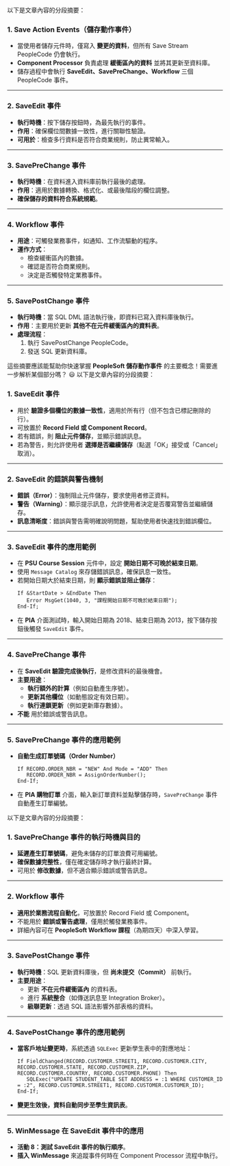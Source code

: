 以下是文章內容的分段摘要：

### **1. Save Action Events（儲存動作事件）**
- 當使用者儲存元件時，僅寫入 **變更的資料**，但所有 Save Stream PeopleCode 仍會執行。
- **Component Processor** 負責處理 **緩衝區內的資料** 並將其更新至資料庫。
- 儲存過程中會執行 **SaveEdit、SavePreChange、Workflow** 三個 PeopleCode 事件。

---

### **2. SaveEdit 事件**
- **執行時機**：按下儲存按鈕時，為最先執行的事件。
- **作用**：確保欄位間數據一致性，進行關聯性驗證。
- **可用於**：檢查多行資料是否符合商業規則，防止異常輸入。

---

### **3. SavePreChange 事件**
- **執行時機**：在資料進入資料庫前執行最後的處理。
- **作用**：適用於數據轉換、格式化、或最後階段的欄位調整。
- **確保儲存的資料符合系統規範**。

---

### **4. Workflow 事件**
- **用途**：可觸發業務事件，如通知、工作流驅動的程序。
- **運作方式**：
  - 檢查緩衝區內的數據。
  - 確認是否符合商業規則。
  - 決定是否觸發特定業務事件。

---

### **5. SavePostChange 事件**
- **執行時機**：當 SQL DML 語法執行後，即資料已寫入資料庫後執行。
- **作用**：主要用於更新 **其他不在元件緩衝區內的資料表**。
- **處理流程**：
  1. 執行 SavePostChange PeopleCode。
  2. 發送 SQL 更新資料庫。

這些摘要應該能幫助你快速掌握 **PeopleSoft 儲存動作事件** 的主要概念！需要進一步解析某個部分嗎？ 😃
以下是文章內容的分段摘要：

### **1. SaveEdit 事件**
- 用於 **驗證多個欄位的數據一致性**，適用於所有行（但不包含已標記刪除的行）。
- 可放置於 **Record Field 或 Component Record**。
- 若有錯誤，則 **阻止元件儲存**，並顯示錯誤訊息。
- 若為警告，則允許使用者 **選擇是否繼續儲存**（點選「OK」接受或「Cancel」取消）。

---

### **2. SaveEdit 的錯誤與警告機制**
- **錯誤（Error）**：強制阻止元件儲存，要求使用者修正資料。
- **警告（Warning）**：顯示提示訊息，允許使用者決定是否覆寫警告並繼續儲存。
- **訊息清晰度**：錯誤與警告需明確說明問題，幫助使用者快速找到錯誤欄位。

---

### **3. SaveEdit 事件的應用範例**
- 在 **PSU Course Session** 元件中，設定 **開始日期不可晚於結束日期**。
- 使用 `Message Catalog` 來存儲錯誤訊息，確保訊息一致性。
- 若開始日期大於結束日期，則 **顯示錯誤並阻止儲存**：
  ```peoplecode
  If &StartDate > &EndDate Then
     Error MsgGet(1040, 3, "課程開始日期不可晚於結束日期");
  End-If;
  ```
- 在 **PIA** 介面測試時，輸入開始日期為 2018、結束日期為 2013，按下儲存按鈕後觸發 `SaveEdit` 事件。

---

### **4. SavePreChange 事件**
- 在 **SaveEdit 驗證完成後執行**，是修改資料的最後機會。
- **主要用途**：
  - **執行額外的計算**（例如自動產生序號）。
  - **更新其他欄位**（如動態設定有效日期）。
  - **執行連鎖更新**（例如更新庫存數據）。
- **不能** 用於錯誤或警告訊息。

---

### **5. SavePreChange 事件的應用範例**
- **自動生成訂單號碼（Order Number）**
  ```peoplecode
  If RECORD.ORDER_NBR = "NEW" And Mode = "ADD" Then
     RECORD.ORDER_NBR = AssignOrderNumber();
  End-If;
  ```
- 在 **PIA 購物訂單** 介面，輸入新訂單資料並點擊儲存時，`SavePreChange` 事件自動產生訂單編號。


以下是文章內容的分段摘要：

### **1. SavePreChange 事件的執行時機與目的**
- **延遲產生訂單號碼**，避免未儲存的訂單浪費可用編號。
- **確保數據完整性**，僅在確定儲存時才執行最終計算。
- 可用於 **修改數據**，但不適合顯示錯誤或警告訊息。

---

### **2. Workflow 事件**
- **適用於業務流程自動化**，可放置於 Record Field 或 Component。
- 不能用於 **錯誤或警告處理**，僅用於觸發業務事件。
- 詳細內容可在 **PeopleSoft Workflow 課程**（為期四天）中深入學習。

---

### **3. SavePostChange 事件**
- **執行時機**：SQL 更新資料庫後，但 **尚未提交（Commit）** 前執行。
- **主要用途**：
  - 更新 **不在元件緩衝區內** 的資料表。
  - 進行 **系統整合**（如傳送訊息至 Integration Broker）。
  - **級聯更新**：透過 SQL 語法影響外部表格的資料。

---

### **4. SavePostChange 事件的應用範例**
- **當客戶地址變更時**，系統透過 `SQLExec` 更新學生表中的對應地址：
  ```peoplecode
  If FieldChanged(RECORD.CUSTOMER.STREET1, RECORD.CUSTOMER.CITY, RECORD.CUSTOMER.STATE, RECORD.CUSTOMER.ZIP, RECORD.CUSTOMER.COUNTRY, RECORD.CUSTOMER.PHONE) Then
     SQLExec("UPDATE STUDENT_TABLE SET ADDRESS = :1 WHERE CUSTOMER_ID = :2", RECORD.CUSTOMER.STREET1, RECORD.CUSTOMER.CUSTOMER_ID);
  End-If;
  ```
- **變更生效後，資料自動同步至學生資訊表**。

---

### **5. WinMessage 在 SaveEdit 事件中的應用**
- **活動 8：測試 SaveEdit 事件的執行順序**。
- **插入 WinMessage** 來追蹤事件何時在 Component Processor 流程中執行。
 